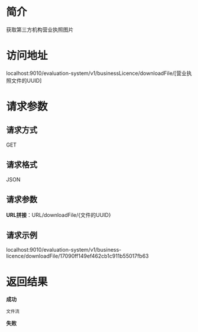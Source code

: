 # 简介
获取第三方机构营业执照图片


# 访问地址
localhost:9010/evaluation-system/v1/businessLicence/downloadFile/[营业执照文件的UUID]

# 请求参数

## 请求方式
GET

## 请求格式
JSON

## 请求参数
**URL拼接**：URL/downloadFile/{文件的UUID}

## 请求示例
localhost:9010/evaluation-system/v1/business-licence/downloadFile/17090ff149ef462cb1c911b55017fb63

# 返回结果
**成功**
```
文件流
```

**失败**